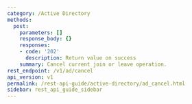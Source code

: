 ```yaml
---
category: /Active Directory
methods:
  post:
    parameters: []
    response_body: {}
    responses:
    - code: '202'
      description: Return value on success
    summary: Cancel current join or leave operation.
rest_endpoint: /v1/ad/cancel
api_version: v1
permalink: /rest-api-guide/active-directory/ad_cancel.html
sidebar: rest_api_guide_sidebar
---
```

